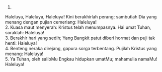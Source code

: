 1.
Haleluya, Haleluya, Haleluya!
Kini berakhirlah perang; sambutlah Dia yang menang
dengan pujian cemerlang: Haleluya!
<br>
2.
Kuasa maut menyerah:
Kristus telah menumpasnya.
Hai umat Tuhan, soraklah: Haleluya!
<br>
3.
Berakhir hari yang sedih;
Yang Bangkit patut diberi
hormat dan puji tak henti: Haleluya!
<br>
4.
Benteng neraka direjang,
gapura sorga terbentang.
Pujilah Kristus yang menang: Haleluya!
<br>
5.
Ya Tuhan, oleh salibMu
Engkau hidupkan umatMu;
mahamulia namaMu! Haleluya!